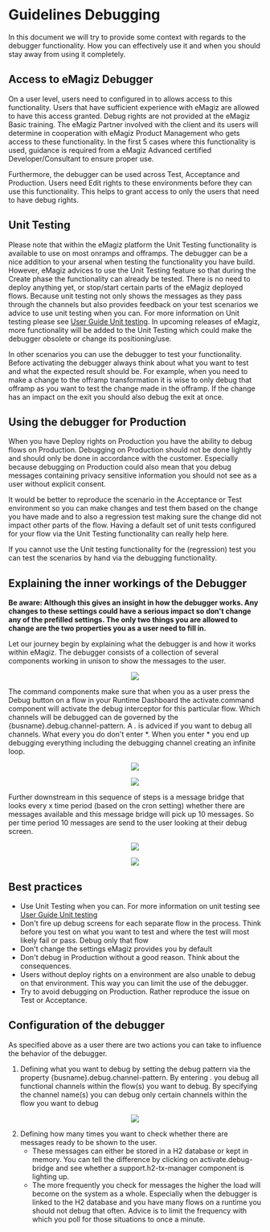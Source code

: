 # Guidelines Debugging

In this document we will try to provide some context with regards to the debugger functionality. How you can effectively use it and when you should stay away from using it completely.


## Access to eMagiz Debugger
On a user level, users need to configured in to allows access to this functionality. Users that have sufficient experience with eMagiz are allowed to have this access granted. Debug rights are not provided at the eMagiz Basic training. The eMagiz Partner involved with the client and its users will determine in cooperation with eMagiz Product Management who gets access to these functionality. In the first 5 cases where this functionality is used, guidance is required from a eMagiz Advanced certified Developer/Consultant to ensure proper use. 

Furthermore, the debugger can be used across Test, Acceptance and Production. Users need Edit rights to these environments before they can use this functionality. This helps to grant access to only the users that need to have debug rights.

## Unit Testing
Please note that within the eMagiz platform the Unit Testing functionality is available to use on most onramps and offramps. The debugger can be a nice addition to your arsenal when testing the functionality you have build. However, eMagiz advices to use the Unit Testing feature so that during the Create phase the functionality can already be tested. There is no need to deploy anything yet, or stop/start certain parts of the eMagiz deployed flows. Because unit testing not only shows the messages as they pass through the channels but also provides feedback on your test scenarios we advice to use unit testing when you can. For more information on Unit testing please see [User Guide Unit testing](userguide-unitttest.md). In upcoming releases of eMagiz, more functionality will be added to the Unit Testing which could make the debugger obsolete or change its positioning/use. 

In other scenarios you can use the debugger to test your functionality. Before activating the debugger always think about what you want to test and what the expected result should be.
For example, when you need to make a change to the offramp transformation it is wise to only debug that offramp as you want to test the change made in the offramp. If the change has an impact on the exit you should also debug the exit at once.

## Using the debugger for Production
When you have Deploy rights on Production you have the ability to debug flows on Production. Debugging on Production should not be done lightly and should only be done in accordance with the customer. Especially because debugging on Production could also mean that you debug messages containing privacy sensitive information you should not see as a user without explicit consent.

It would be better to reproduce the scenario in the Acceptance or Test environment so you can make changes and test them based on the change you have made and to also a regression test making sure the change did not impact other parts of the flow. Having a default set of unit tests configured for your flow via the Unit Testing functionality can really help here.

If you cannot use the Unit testing functionality for the (regression) test you can test the scenarios by hand via the debugging functionality.


## Explaining the inner workings of the Debugger 

**Be aware: Although this gives an insight in how the debugger works. Any changes to these settings could have a serious impact so don't change any of the prefilled settings. The only two things you are allowed to change are the two properties you as a user need to fill in.**

Let our journey begin by explaining what the debugger is and how it works within eMagiz. 
The debugger consists of a collection of several components working in unison to show the messages to the user.

<p align="center"><img src="../../img/howto/debugging-guidelines-0.png"></p>

The command components make sure that when you as a user press the Debug button on a flow in your Runtime Dashboard the activate.command component will activate the debug interceptor for this particular flow. Which channels will be debugged can de governed by the {busname}.debug.channel-pattern. A *.* is adviced if you want to debug all channels. What every you do don't enter *. When you enter * you end up debugging everything including the debugging channel creating an infinite loop.

<p align="center"><img src="../../img/howto/debugging-guidelines-1.png"></p>

<p align="center"><img src="../../img/howto/debugging-guidelines-2.png"></p>

Further downstream in this sequence of steps is a message bridge that looks every x time period (based on the cron setting) whether there are messages available and this message bridge will pick up 10 messages. So per time period 10 messages are send to the user looking at their debug screen.

<p align="center"><img src="../../img/howto/debugging-guidelines-3.png"></p>

<p align="center"><img src="../../img/howto/debugging-guidelines-4.png"></p>

## Best practices

- Use Unit Testing when you can. For more information on unit testing see [User Guide Unit testing](userguide-unitttest.md)
- Don't fire up debug screens for each separate flow in the process. Think before you test on what you want to test and where the test will most likely fail or pass. Debug only that flow
- Don't change the settings eMagiz provides you by default
- Don't debug in Production without a good reason. Think about the consequences.
- Users without deploy rights on a environment are also unable to debug on that environment. This way you can limit the use of the debugger.
- Try to avoid debugging on Production. Rather reproduce the issue on Test or Acceptance.

## Configuration of the debugger

As specified above as a user there are two actions you can take to influence the behavior of the debugger.

1. Defining what you want to debug by setting the debug pattern via the property {busname}.debug.channel-pattern. By entering *.* you debug all functional channels within the flow(s) you want to debug. By specifying the channel name(s) you can debug only certain channels within the flow you want to debug

<p align="center"><img src="../../img/howto/debugging-guidelines-5.png"></p>

2. Defining how many times you want to check whether there are messages ready to be shown to the user. 
	-	These messages can either be stored in a H2 database or kept in memory. You can tell the difference by clicking on activate.debug-bridge and see whether a support.h2-tx-manager component is lighting up.
	-	The more frequently you check for messages the higher the load will become on the system as a whole. Especially when the debugger is linked to the H2 database and you have many flows on a runtime you should not debug that often. Advice is to limit the frequency with which you poll for those situations to once a minute.
